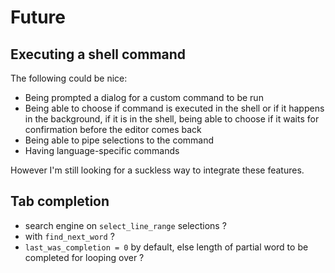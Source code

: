 # Future

## Executing a shell command

The following could be nice:

* Being prompted a dialog for a custom command to be run
* Being able to choose if command is executed in the shell or if it happens in
  the background, if it is in the shell, being able to choose if it waits for
  confirmation before the editor comes back
* Being able to pipe selections to the command
* Having language-specific commands

However I'm still looking for a suckless way to integrate these features.


## Tab completion

* search engine on `select_line_range` selections ?
* with `find_next_word` ?
* `last_was_completion = 0` by default, else length of partial word to be
  completed for looping over ?
